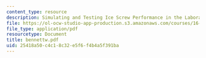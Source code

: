 ```yaml
---
content_type: resource
description: Simulating and Testing Ice Screw Performance in the Laboratory
file: https://ol-ocw-studio-app-production.s3.amazonaws.com/courses/16-621-experimental-projects-i-spring-2003/25418a50c4c18c32e5f6f4b4a5f391ba_bennettw.pdf
file_type: application/pdf
resourcetype: Document
title: bennettw.pdf
uid: 25418a50-c4c1-8c32-e5f6-f4b4a5f391ba
---
```

